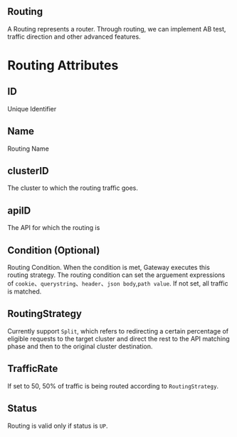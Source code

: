 Routing
------
A Routing represents a router. Through routing, we can implement AB test, traffic direction and other advanced features.

# Routing Attributes
## ID
Unique Identifier

## Name
Routing Name

## clusterID
The cluster to which the routing traffic goes.

## apiID
The API for which the routing is

## Condition (Optional)
Routing Condition. When the condition is met, Gateway executes this routing strategy. The routing condition can set the arguement expressions of `cookie`、`querystring`、`header`、`json body`,`path value`. If not set, all traffic is matched.

## RoutingStrategy
Currently support `Split`, which refers to redirecting a certain percentage of eligible requests to the target cluster and direct the rest to the API matching phase and then to the original cluster destination.

## TrafficRate
If set to 50, 50% of traffic is being routed according to `RoutingStrategy`.

## Status
Routing is valid only if status is `UP`.